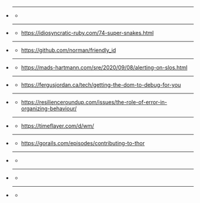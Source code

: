 - ****
  - 
- ****
  - https://idiosyncratic-ruby.com/74-super-snakes.html
- ****
  - https://github.com/norman/friendly_id
- ****
  - https://mads-hartmann.com/sre/2020/09/08/alerting-on-slos.html
- ****
  - https://fergusjordan.ca/tech/getting-the-dom-to-debug-for-you
- ****
  - https://resilienceroundup.com/issues/the-role-of-error-in-organizing-behaviour/
- ****
  - https://timeflayer.com/d/wm/
- ****
  - https://gorails.com/episodes/contributing-to-thor
- ****
  - 
- ****
  - 
- ****
  - 
